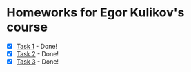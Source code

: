 # Homeworks for Egor Kulikov's course

- [x] [Task 1](it_math_1/) - Done!
- [x] [Task 2](it_math_2/) - Done!
- [x] [Task 3](it_math_3/) - Done!
